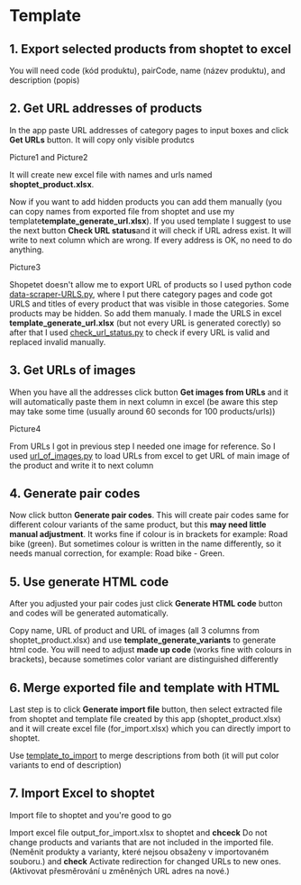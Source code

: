 # Template

## 1. Export selected products from shoptet to excel

You will need code (kód produktu), pairCode, name (název produktu), and description (popis)

## 2. Get URL addresses of products

In the app paste URL addresses of category pages to input boxes and click **Get URLs** button. It will copy only visible produtcs

Picture1 and Picture2

It will create new excel file with names and urls named **shoptet_product.xlsx**.

Now if you want to add hidden products you can add them manually (you can copy names from exported file from shoptet and use my template**template_generate_url.xlsx**). If you used template I suggest to use the next button **Check URL status**and it will check if URL adress exist. It will write to next column which are wrong. If every address is OK, no need to do anything.

Picture3

Shopetet doesn't allow me to export URL of products so I used python code [data-scraper-URLS.py](code/data-scraper-URLS.py), where I put there category pages and code got URLS and titles of every product that was visible in those categories. Some products may be hidden. So add them manualy. I made the URLS in excel **template_generate_url.xlsx** (but not every URL is generated corectly) so after that I used [check_url_status.py](code/check_url_status.py) to check if every URL is valid and replaced invalid manually.

## 3. Get URLs of images

When you have all the addresses click button **Get images from URLs** and it will automatically paste them in next column in excel (be aware this step may take some time (usually around 60 seconds for 100 products/urls))

Picture4

From URLs I got in previous step I needed one image for reference. So I used [url_of_images.py](code/url_of_images.py) to load URLs from excel to get URL of main image of the product and write it to next column

## 4. Generate pair codes

Now click button **Generate pair codes**. This will create pair codes same for different colour variants of the same product, but this **may need little manual adjustment**. It works fine if colour is in brackets for example: Road bike (green). But sometimes colour is written in the name differently, so it needs manual correction, for example: Road bike - Green.

## 5. Use generate HTML code

After you adjusted your pair codes just click **Generate HTML code** button and codes will be generated automatically.

Copy name, URL of product and URL of images (all 3 columns from shoptet_product.xlsx) and use **template_generate_variants** to generate html code. You will need to adjust **made up code** (works fine with colours in brackets), because sometimes color variant are distinguished differently

## 6. Merge exported file and template with HTML

Last step is to click **Generate import file** button, then select extracted file from shoptet and template file created by this app (shoptet_product.xlsx) and it will create excel file (for_import.xlsx) which you can directly import to shoptet.

Use [template_to_import](code/template_to_import.py) to merge descriptions from both (it will put color variants to end of description)

## 7. Import Excel to shoptet

Import file to shoptet and you're good to go

Import excel file output_for_import.xlsx to shoptet and **chceck** Do not change products and variants that are not included in the imported file.(Neměnit produkty a varianty, které nejsou obsaženy v importovaném souboru.) and **check** Activate redirection for changed URLs to new ones.(Aktivovat přesměrování u změněných URL adres na nové.)

